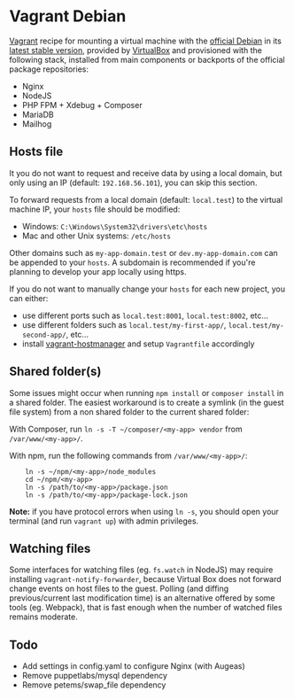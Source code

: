 # Vagrant Debian

[Vagrant](https://www.vagrantup.com/) recipe for mounting a virtual machine with the [official Debian](https://app.vagrantup.com/debian/) in its [latest stable version](https://www.debian.org/releases/index.en.html), provided by [VirtualBox](https://www.virtualbox.org/) and provisioned with the following stack, installed from main components or backports of the official package repositories:

* Nginx
* NodeJS
* PHP FPM + Xdebug + Composer
* MariaDB
* Mailhog

## Hosts file

It you do not want to request and receive data by using a local domain, but only using an IP (default: `192.168.56.101`), you can skip this section.

To forward requests from a local domain (default: `local.test`) to the virtual machine IP, your `hosts` file should be modified:

* Windows: `C:\Windows\System32\drivers\etc\hosts`
* Mac and other Unix systems: `/etc/hosts`

Other domains such as `my-app-domain.test` or `dev.my-app-domain.com` can be appended to your `hosts`. A subdomain is recommended if you're planning to develop your app locally using https.

If you do not want to manually change your `hosts` for each new project, you can either:

* use different ports such as `local.test:8001`, `local.test:8002`, etc…
* use different folders such as `local.test/my-first-app/`, `local.test/my-second-app/`, etc…
* install [vagrant-hostmanager](https://github.com/devopsgroup-io/vagrant-hostmanager) and setup `Vagrantfile` accordingly

## Shared folder(s)

Some issues might occur when running `npm install` or `composer install` in a shared folder. The easiest workaround is to create a symlink (in the guest file system) from a non shared folder to the current shared folder:

With Composer, run `ln -s -T ~/composer/<my-app> vendor` from `/var/www/<my-app>/`.

With npm, run the following commands from `/var/www/<my-app>/`:

```shell
    ln -s ~/npm/<my-app>/node_modules
    cd ~/npm/<my-app>
    ln -s /path/to/<my-app>/package.json
    ln -s /path/to/<my-app>/package-lock.json
```

**Note:** if you have protocol errors when using `ln -s`, you should open your terminal (and run `vagrant up`) with admin privileges.

## Watching files

Some interfaces for watching files (eg. `fs.watch` in NodeJS) may require installing `vagrant-notify-forwarder`, because Virtual Box does not forward change events on host files to the guest. Polling (and diffing previous/current last modification time) is an alternative offered by some tools (eg. Webpack), that is fast enough when the number of watched files remains moderate.

## Todo

* Add settings in config.yaml to configure Nginx (with Augeas)
* Remove puppetlabs/mysql dependency
* Remove petems/swap_file dependency
